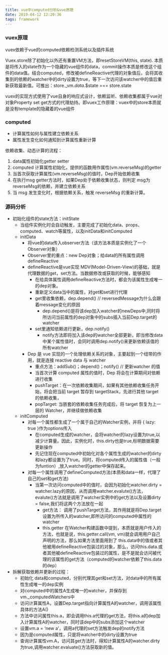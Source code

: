 ```yaml
---
title: vue中computed分析&vue原理
date: 2019-04-12 12:20:36
tags: framework
---
```



### vuex原理

vuex依赖于vue的computed依赖检测系统以及插件系统

Vuex.store除了初始化以外还有重置VM方法，即resetStoreVM(this, state).
本质是将传入的state作为一个隐藏的vue组件的data，commit操作本质是修改这个组件的data值。结合computed，修改被defineReactive代理的对象值后，会将其收集到的依赖的watcher中的dirty设置为true，等下一次访问该watcher中的值后重新获取最新值。可推出：store._vm.$data.$$state === store.state

vuex的实现方式使用了vue自身的响应式设计，依赖监听、依赖收集都属于vue对对象Property set get方式的代理劫持。即vuex工作原理：vuex中的store本质就是没有template的隐藏着的vue组件

### computed

- 计算属性如何与属性建立依赖关系
- 属性发生变化如何通知到计算属性重新计算

依赖收集、动态计算的流程：

1. data属性初始化getter setter
2. computed 计算属性初始化，提供的函数用作属性(vm.reverseMsg)的getter
3. 当首次获取计算属性(vm.reverseMsg)的值时，Dep开始依赖收集
4. 在执行msg getter方法时，如果Dep处于依赖收集状态，则判定 msg为reverseMsg的依赖，并建立依赖关系
5. 当 msg 发生变化时，根据依赖关系，触发 reverseMsg 的重新计算。

### 源码分析

- 初始化组件的state方法：initState
  - 当组件实例化时会自动触发，主要完成了初始化data、props、computed、watch等属性，以及initData和initComputed
  - initData
    - 将vue的data传入observer方法（该方法本质是实例化了一个Observer对象）
    - Observer里的重点：new Dep对象；给data的所有属性调用defineReactive
    - defineReactive是vue实现 MDV(Model-Driven-View)的基础，就是代理数据的get，set方法。当数据修改或获取的时候，能够感知
      - 在给具体属性调用defineReactive方法时，都会为该属性生成唯一的dep对象。
      - 重新定义data当中的属性，对get和set进行代理
      - get里收集依赖，dep.depend() // reversedMessage为什么会跟着message变化的原因
        - dep.depend()是将该dep加入watcher的newDeps中,同时将所访问当前属性的dep对象中的subs插入当前Dep.target的watcher
      - set里通知依赖进行更新，dep.notify()
        - notify方法即将加入该dep的watcher全部更新，即当修改data中某个属性值时，会同时调用dep.notify()来更新依赖该值的所有watcher
    - Dep 是 vue 实现的一个处理依赖关系的对象，主要起到一个纽带的作用，就是连接 reactive data 与 watcher
      - 重点方法：addSub()；depend()；notify() // 更新watcher 的值
      - 当首次计算 computed 属性的值时，Dep 将会在计算期间对依赖进行收集
      - pushTarget：在一次依赖收集期间，如果有其他依赖收集任务开始，将会把当前 target 暂存到 targetStack，先进行其他 target 的依赖收集，
      - popTarget: 当嵌套的依赖收集任务完成后，将 target 恢复为上一层的 Watcher，并继续做依赖收集
  - initComputed
    - 对每一个属性都生成了一个属于自己的Watcher实例，并将 { lazy: true }作为options传入
      - 在computed生成的watcher，会将watcher的lazy设置为true,以减少计算量。因此，实例化时，this.dirty也是true,标明数据需要更新操作
      - 先记住现在computed中初始化对各个属性生成的watcher的dirty和lazy都设置为了true。同时，将computed传入的属性值（一般为funtion）,放入watcher的getter中保存起来。
    - 对每一个属性调用了defineComputed方法(本质和data一样，代理了自己的set和get方法)
      - 当第一次访问computed中的值时，会因为初始化watcher.dirty = watcher.lazy的原因，从而调用watcher.evalute()方法，evalute()方法就是调用了watcher实例中的get方法以及设置dirty = false,我们将这两个方法放在一起
        - get方法： 调用了pushTarget方法，其作用就是将Dep.target设置为所传入的watcher,即所访问的computed中属性的watcher
        - this.getter 在Watcher构建函数中提到，本质就是用户传入的方法，也就是说，this.getter.call(vm, vm)就会调用用户自己声明的方法，那么如果方法里面用到了 this.data中的值或者其他被用defineReactive包装过的对象，那么，访问this.data.或者其他被defineReactive包装过的属性，是不是就会访问被代理的该属性的get方法（computed的watcher依赖了this.data的dep）
- 拆解获取依赖并更新的过程：
  - 初始化 data和computed，分别代理其get和set方法，对data中的所有属性生成唯一的dep实例
  - 对computed中的属性A生成唯一的watcher，并保存到vm._computedWatchers中
  - 访问计算属性A，设置Dep.target指向计算属性A的watcher，调用该属性具体的方法A()
  - 方法中访问属性this.a，即会调用this.a代理的get方法，将this.a的dep加入计算属性A的watcher，同时该dep中的subs添加这个watcher
  - 设置vm.a = ‘new a’，调用a代理的set方法触发dep的notify方法
  - 因为是computed属性，只是将watcher中的dirty设置为true
  - 查询计算属性vm.A，访问其get方法时，得知计算属性A的watcher.dirty为true,调用watcher.evaluate()方法获取新的值。